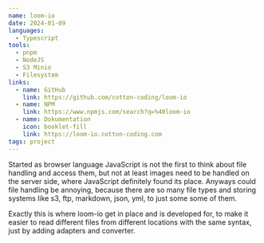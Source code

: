 ```yaml
---
name: loom-io
date: 2024-01-09
languages:
  - Typescript
tools:
  - pnpm
  - NodeJS
  - S3 Minio
  - Filesystem
links:
  - name: GitHub
    link: https://github.com/cotton-coding/loom-io
  - name: NPM
    link: https://www.npmjs.com/search?q=%40loom-io
  - name: Dokumentation
    icon: booklet-fill
    link: https://loom-io.cotton-coding.com
tags: project
---
```


Started as browser language JavaScript is not the first to think about file handling and access them, but not at least images need to be handled on the server side, where JavaScript definitely found its place. Anyways could file handling be annoying, because there are so many file types and storing systems like s3, ftp, markdown, json, yml, to just some some of them.

Exactly this is where loom-io get in place and is developed for, to make it easier to read different files from different locations with the same syntax, just by adding adapters and converter.

